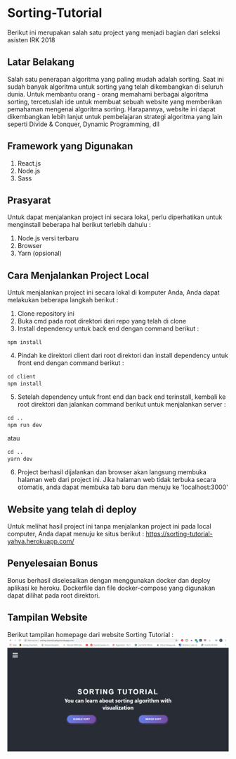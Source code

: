 # Sorting-Tutorial
Berikut ini merupakan salah satu project yang menjadi bagian dari seleksi asisten IRK 2018
## Latar Belakang
Salah satu penerapan algoritma yang paling mudah adalah sorting. Saat ini sudah banyak algoritma untuk sorting yang telah dikembangkan di seluruh dunia. Untuk membantu orang - orang memahami berbagai algoritma sorting, tercetuslah ide untuk membuat sebuah website yang memberikan pemahaman mengenai algoritma sorting. Harapannya, website ini dapat dikembangkan lebih lanjut untuk pembelajaran strategi algoritma yang lain seperti Divide & Conquer, Dynamic Programming, dll
## Framework yang Digunakan
1. React.js
2. Node.js
3. Sass

## Prasyarat
Untuk dapat menjalankan project ini secara lokal, perlu diperhatikan untuk menginstall beberapa hal berikut terlebih dahulu : 
1. Node.js versi terbaru
2. Browser
3. Yarn (opsional)

## Cara Menjalankan Project Local
Untuk menjalankan project ini secara lokal di komputer Anda, Anda dapat melakukan beberapa langkah berikut :
1. Clone repository ini
2. Buka cmd pada root direktori dari repo yang telah di clone
3. Install dependency untuk back end dengan command berikut : 
```
npm install
```
4. Pindah ke direktori client dari root direktori dan install dependency untuk front end dengan command berikut :
```
cd client
npm install
```
5. Setelah dependency untuk front end dan back end terinstall, kembali ke root direktori dan jalankan command berikut untuk menjalankan server :
```
cd ..
npm run dev
```
atau
```
cd ..
yarn dev
```
6. Project berhasil dijalankan dan browser akan langsung membuka halaman web dari project ini. Jika halaman web tidak terbuka secara otomatis, anda dapat membuka tab baru dan menuju ke 'localhost:3000'

## Website yang telah di deploy
Untuk melihat hasil project ini tanpa menjalankan project ini pada local computer, Anda dapat menuju ke situs berikut :
https://sorting-tutorial-yahya.herokuapp.com/

## Penyelesaian Bonus
Bonus berhasil diselesaikan dengan menggunakan docker dan deploy aplikasi ke heroku.
Dockerfile dan file docker-compose yang digunakan dapat dilihat pada root direktori.

## Tampilan Website
Berikut tampilan homepage dari website Sorting Tutorial :
![](web-sorting-tutorial.png)
